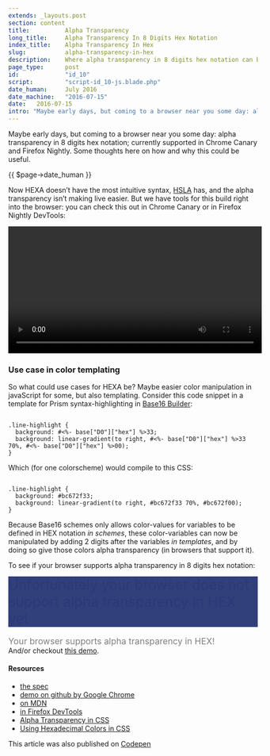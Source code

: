 ```yaml
---
extends: _layouts.post
section: content
title:          Alpha Transparency
long_title:     Alpha Transparency In 8 Digits Hex Notation
index_title:    Alpha Transparency In Hex
slug:           alpha-transparency-in-hex
description:    Where alpha transparency in 8 digits hex notation can be usefull
page_type:      post
id:             "id_10"
script:         "script-id_10-js.blade.php"
date_human:     July 2016
date_machine:   "2016-07-15"
date:   2016-07-15
intro: "Maybe early days, but coming to a browser near you some day: alpha transparency in 8 digits hex notation; currently supported in Chrome Canary and Firefox Nightly. Some thoughts here on how and why this could be useful."
---
```


Maybe early days, but coming to a browser near you some day: alpha transparency in 8 digits hex notation; currently supported in Chrome Canary and Firefox Nightly. Some thoughts here on how and why this could be useful.

<p class="publication-list__item__meta"><time datetime="{!! $page->date_machine !!}">{{ $page->date_human }}</time></p>

Now <span class="small-caps">HEXA</span> doesn’t have the most intuitive syntax, <span class="small-caps">[HSLA](//css-tricks.com/yay-for-hsla/)</span> has, and the alpha transparency isn’t making live easier. But we have tools for this build right into the browser: you can check this out in Chrome Canary or in Firefox Nightly DevTools:
<div class="container-media container-media-square">
<video width="512" controls autoplay>
  <source src="//atelierbram.github.io/video/color-formats-firefox-devtools.mp4" type="video/mp4">
  <source src="//atelierbram.github.io/video/color-formats-firefox-devtools.ogg" type="video/ogg">
  Your browser doesn't support HTML5 video tag.
</video>
</div>

### Use case in color templating
So what could use cases for <span class="small-caps">HEXA</span> be? Maybe easier color manipulation in javaScript for some, but also templating. Consider this code snippet in a template for Prism syntax-highlighting in [Base16 Builder](//github.com/base16-builder/base16-builder/):

<pre><code class="language-css">
.line-highlight {
  background: #<%- base["D0"]["hex"] %>33;
  background: linear-gradient(to right, #<%- base["D0"]["hex"] %>33 70%, #<%- base["D0"]["hex"] %>00);
}
</code></pre>

Which (for one colorscheme) would compile to this <span class="small-caps">CSS</span>:

<pre><code class="language-css">
.line-highlight {
  background: #bc672f33;
  background: linear-gradient(to right, #bc672f33 70%, #bc672f00);
}
</code></pre>

Because Base16 schemes only allows color-values for variables to be defined in <span class="small-caps">HEX</span> notation _in schemes_, these color-variables can now be manipulated by adding 2 digits after the variables _in templates_, and by doing so give those colors alpha transparency (in browsers that support it).

To see if your browser supports alpha transparency in 8 digits hex notation: <span style="font-size:2em;background-color:#263573f2;color:hsla(228, 50%, 30%, 0.5);display:inline-block;margin-top:.5em">Unfortunately your browser does not support alpha transparency in <span class="small-caps">HEX</span> yet</span><br><span style="color:#fff;color:#808080;display:inline-block;margin-top:1em;font-size:1.25em">Your browser supports alpha transparency in <span class="small-caps">HEX</span>!</span> <br>And/or checkout [this demo](//codepen.io/atelierbram/full/bZAGmW/).

#### Resources
- [the spec](//drafts.csswg.org/css-color/#hex-notation)
- [demo on github by Google Chrome](//googlechrome.github.io/samples/css-alpha-channel/)
- [on MDN](//developer.mozilla.org/en-US/docs/Web/CSS/color_value#rgba)
- [in Firefox DevTools](//twitter.com/patrickbrosset/status/732859240147243008)
- [Alpha Transparency in CSS](//thenewcode.com/1081/CSS-alpha#hexalpha)
- [Using Hexadecimal Colors in CSS](//thenewcode.com/1108/Using-Hexadecimal-Colors-in-CSS)

<span class="note">This article was also published on [Codepen](//codepen.io/atelierbram/post/alpha-transparency-in-hex)</span>

